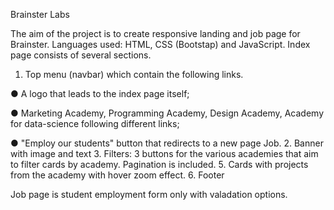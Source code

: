 Brainster Labs

The aim of the project is to create responsive landing and job page for Brainster. 
Languages used: HTML, CSS (Bootstap) and JavaScript. 
Index page consists of several sections.
1. Top menu (navbar) which contain the following links.

● A logo that leads to the index page itself;

● Marketing Academy, Programming Academy, Design Academy, Academy for data-science following different links;

● "Employ our students" button that redirects to a new page Job.
2. Banner with image and text
3. Filters: 3 buttons for the various academies that aim to filter cards by academy. Pagination is included.
5. Cards with projects from the academy with hover zoom effect.
6. Footer

Job page is student employment form only with valadation options.

